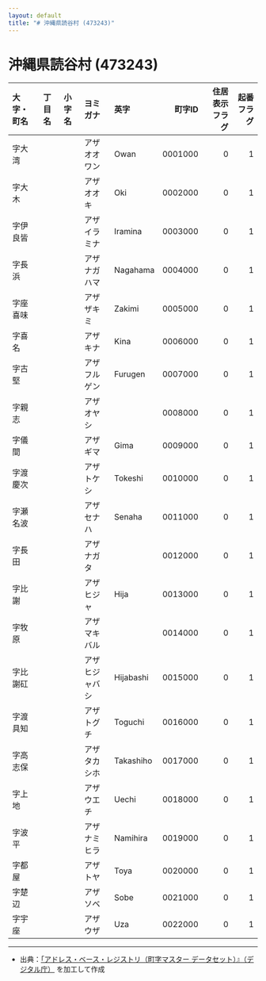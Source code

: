 ```yaml
---
layout: default
title: "# 沖縄県読谷村 (473243)"
---
```


# 沖縄県読谷村 (473243)

| 大字・町名 | 丁目名 | 小字名 | ヨミガナ | 英字 | 町字ID | 住居表示フラグ | 起番フラグ |
|:--------|:------|:------|:-----------------|:---------------------|--------:|----------:|--------:|
| 字大湾 |  |  | アザオオワン | Owan | 0001000 | 0 | 1 |
| 字大木 |  |  | アザオオキ | Oki | 0002000 | 0 | 1 |
| 字伊良皆 |  |  | アザイラミナ | Iramina | 0003000 | 0 | 1 |
| 字長浜 |  |  | アザナガハマ | Nagahama | 0004000 | 0 | 1 |
| 字座喜味 |  |  | アザザキミ | Zakimi | 0005000 | 0 | 1 |
| 字喜名 |  |  | アザキナ | Kina | 0006000 | 0 | 1 |
| 字古堅 |  |  | アザフルゲン | Furugen | 0007000 | 0 | 1 |
| 字親志 |  |  | アザオヤシ |  | 0008000 | 0 | 1 |
| 字儀間 |  |  | アザギマ | Gima | 0009000 | 0 | 1 |
| 字渡慶次 |  |  | アザトケシ | Tokeshi | 0010000 | 0 | 1 |
| 字瀬名波 |  |  | アザセナハ | Senaha | 0011000 | 0 | 1 |
| 字長田 |  |  | アザナガタ |  | 0012000 | 0 | 1 |
| 字比謝 |  |  | アザヒジャ | Hija | 0013000 | 0 | 1 |
| 字牧原 |  |  | アザマキバル |  | 0014000 | 0 | 1 |
| 字比謝矼 |  |  | アザヒジャバシ | Hijabashi | 0015000 | 0 | 1 |
| 字渡具知 |  |  | アザトグチ | Toguchi | 0016000 | 0 | 1 |
| 字高志保 |  |  | アザタカシホ | Takashiho | 0017000 | 0 | 1 |
| 字上地 |  |  | アザウエチ | Uechi | 0018000 | 0 | 1 |
| 字波平 |  |  | アザナミヒラ | Namihira | 0019000 | 0 | 1 |
| 字都屋 |  |  | アザトヤ | Toya | 0020000 | 0 | 1 |
| 字楚辺 |  |  | アザソベ | Sobe | 0021000 | 0 | 1 |
| 字宇座 |  |  | アザウザ | Uza | 0022000 | 0 | 1 |

---

- 出典：[「アドレス・ベース・レジストリ（町字マスター データセット）』（デジタル庁）](https://www.digital.go.jp/policies/base_registry_address/) を加工して作成